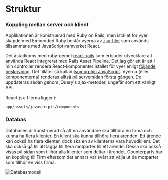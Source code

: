 # Struktur 

### Koppling mellan server och klient
Applikationen är konstruerad med Ruby on Rails, men istället för vyer skapde med Embedded Ruby består vyerna av [.jsx-filer](https://facebook.github.io/react/docs/jsx-in-depth.html) som används tillsammans med JavaScript-ramverket React. 

Det åstadkoms med ruby-gemet [react-rails](https://github.com/reactjs/react-rails) som erbjuder utvecklare att använda React integrerat med Rails Asset Pipeline. Det jag gör att är att i min controller rendera React-komponenter istället för vyer enligt [följande beskrivning](https://github.com/reactjs/react-rails#rendering-components-instead-of-views). Det tillåter så kallad [Isomorphic JavaScript](https://medium.com/technically-speaking/isomorphic-reactjs-app-with-ruby-on-rails-part-1-server-side-rendering-8438bbb1ea1c#.k0xpa82lf). Vyerna (eller komponenterna) renderas alltså på serversidan första gången. De uppdateras sedan genom jQuery's ajax-metoder, ungefär som ett vanligt API. 

React-jsx-filerna ligger i: 
```
app/assets/javascripts/components
```

### Databas 
Databasen är konstruerad så att en användare ska tillhöra en firma och kunna ha flera klienter. En klient ska kunna tillhöra flera ärenden. Ett ärende kan också ha flera klienter, dock ska en av klienterna vara huvudklient. Det ska också gå till att lägga till flera motparter till ett ärende. Dessa ska också visas på sidan som tillhör alla klienter som deltar i ärendet. Counterparts har en koppling till Firm eftersom det annars var svårt att välja ut de motparter som tillhör en viss firma. 

![Databasmodell](https://github.com/me222wm/1dv42e-me222wm-docs/blob/master/img/Lawfirm%20database%20(1).png)

